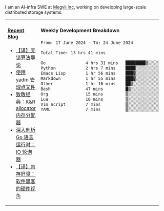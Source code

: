 I am an AI-infra SWE at [Megvii Inc](https://en.megvii.com/), working on developing large-scale distributed storage systems.

<table width="960px">
<tr>
<td valign="top" width="50%">

#### <a href="https://www.kongjun18.me" target="_blank">Recent Blog</a>

<!-- BLOG-POST-LIST:START -->
- [【译】无锁算法导论](https://kongjun18.github.io/posts/2023/07/14/)
- [使用 yadm 管理点文件](https://kongjun18.github.io/posts/2023/04/07/)
- [致敬经典：K&amp;R allocator 内存分配器](https://kongjun18.github.io/posts/2022/12/12/)
- [深入剖析 Go 语言运行时：IO 轮询器](https://kongjun18.github.io/posts/2022/11/21/)
- [【译】内存屏障：软件黑客的硬件视角](https://kongjun18.github.io/posts/2022/11/03/)
<!-- BLOG-POST-LIST:END -->

</td>
<td valign="top" width="50%">

#### Weekly Development Breakdown

<!--START_SECTION:waka-->

```txt
From: 17 June 2024 - To: 24 June 2024

Total Time: 13 hrs 41 mins

Go                4 hrs 31 mins   ████████▒░░░░░░░░░░░░░░░░   33.01 %
Python            2 hrs 7 mins    ████░░░░░░░░░░░░░░░░░░░░░   15.48 %
Emacs Lisp        1 hr 56 mins    ███▓░░░░░░░░░░░░░░░░░░░░░   14.13 %
Markdown          1 hr 55 mins    ███▓░░░░░░░░░░░░░░░░░░░░░   14.08 %
Other             1 hr 16 mins    ██▒░░░░░░░░░░░░░░░░░░░░░░   09.29 %
Bash              47 mins         █▒░░░░░░░░░░░░░░░░░░░░░░░   05.84 %
Org               15 mins         ▒░░░░░░░░░░░░░░░░░░░░░░░░   01.84 %
Lua               10 mins         ▒░░░░░░░░░░░░░░░░░░░░░░░░   01.33 %
Vim Script        7 mins          ▒░░░░░░░░░░░░░░░░░░░░░░░░   00.96 %
YAML              7 mins          ▒░░░░░░░░░░░░░░░░░░░░░░░░   00.86 %
```

<!--END_SECTION:waka-->
</td>
</tr>

</table>
